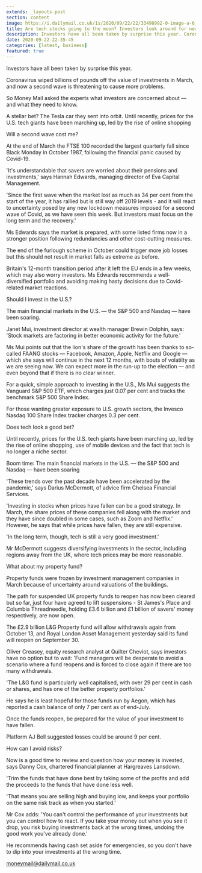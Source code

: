 ```yaml
---
extends: _layouts.post
section: content
image: https://i.dailymail.co.uk/1s/2020/09/22/22/33498992-0-image-a-6_1600809651637.jpg 
title: Are tech stocks going to the moon? Investors look around for new ideas 
description: Investors have all been taken by surprise this year. Coronavirus wiped billions of pounds off the value of investments in March, and now a second wave is threatening to cause more problems. 
date: 2020-09-22-22-35-45 
categories: [latest, business] 
featured: true 
--- 
```

Investors have all been taken by surprise this year. 

Coronavirus wiped billions of pounds off the value of investments in March, and now a second wave is threatening to cause more problems.

So Money Mail asked the experts what investors are concerned about — and what they need to know.

A stellar bet? The Tesla car they sent into orbit. Until recently, prices for the U.S. tech giants have been marching up, led by the rise of online shopping

Will a second wave cost me? 

At the end of March the FTSE 100 recorded the largest quarterly fall since Black Monday in October 1987, following the financial panic caused by Covid-19.

'It's understandable that savers are worried about their pensions and investments,' says Hannah Edwards, managing director of Eva Capital Management. 

'Since the first wave when the market lost as much as 34 per cent from the start of the year, it has rallied but is still way off 2019 levels - and it will react to uncertainty posed by any new lockdown measures imposed for a second wave of Covid, as we have seen this week. But investors must focus on the long term and the recovery.'

Ms Edwards says the market is prepared, with some listed firms now in a stronger position following redundancies and other cost-cutting measures.

The end of the furlough scheme in October could trigger more job losses but this should not result in market falls as extreme as before.

Britain's 12-month transition period after it left the EU ends in a few weeks, which may also worry investors. Ms Edwards recommends a well-diversified portfolio and avoiding making hasty decisions due to Covid-related market reactions.

Should I invest in the U.S.?

The main financial markets in the U.S. — the S&P 500 and Nasdaq — have been soaring.

Janet Mui, investment director at wealth manager Brewin Dolphin, says: 'Stock markets are factoring in better economic activity for the future.'

Ms Mui points out that the lion's share of the growth has been thanks to so-called FAANG stocks — Facebook, Amazon, Apple, Netflix and Google — which she says will continue in the next 12 months, with bouts of volatilty as we are seeing now. We can expect more in the run-up to the election — and even beyond that if there is no clear winner.

For a quick, simple approach to investing in the U.S., Ms Mui suggests the Vanguard S&P 500 ETF, which charges just 0.07 per cent and tracks the benchmark S&P 500 Share Index.

For those wanting greater exposure to U.S. growth sectors, the Invesco Nasdaq 100 Share Index tracker charges 0.3 per cent.

Does tech look a good bet?

Until recently, prices for the U.S. tech giants have been marching up, led by the rise of online shopping, use of mobile devices and the fact that tech is no longer a niche sector.

Boom time: The main financial markets in the U.S. — the S&P 500 and Nasdaq — have been soaring

'These trends over the past decade have been accelerated by the pandemic,' says Darius McDermott, of advice firm Chelsea Financial Services.

'Investing in stocks when prices have fallen can be a good strategy. In March, the share prices of these companies fell along with the market and they have since doubled in some cases, such as Zoom and Netflix.' However, he says that while prices have fallen, they are still expensive.

'In the long term, though, tech is still a very good investment.'

Mr McDermott suggests diversifying investments in the sector, including regions away from the UK, where tech prices may be more reasonable.

What about my property fund? 

Property funds were frozen by investment management companies in March because of uncertainty around valuations of the buildings.

The path for suspended UK property funds to reopen has now been cleared but so far, just four have agreed to lift suspensions - St James's Place and Columbia Threadneedle, holding £3.6 billion and £1 billion of savers' money respectively, are now open.

The £2.9 billion L&G Property fund will allow withdrawals again from October 13, and Royal London Asset Management yesterday said its fund will reopen on September 30.

Oliver Creasey, equity research analyst at Quilter Cheviot, says investors have no option but to wait: 'Fund managers will be desperate to avoid a scenario where a fund reopens and is forced to close again if there are too many withdrawals.

'The L&G fund is particularly well capitalised, with over 29 per cent in cash or shares, and has one of the better property portfolios.'

He says he is least hopeful for those funds run by Aegon, which has reported a cash balance of only 7 per cent as of end-July.

Once the funds reopen, be prepared for the value of your investment to have fallen.

Platform AJ Bell suggested losses could be around 9 per cent.

How can I avoid risks? 

Now is a good time to review and question how your money is invested, says Danny Cox, chartered financial planner at Hargreaves Lansdown.

'Trim the funds that have done best by taking some of the profits and add the proceeds to the funds that have done less well. 

'That means you are selling high and buying low, and keeps your portfolio on the same risk track as when you started.'

Mr Cox adds: 'You can't control the performance of your investments but you can control how to react. If you take your money out when you see it drop, you risk buying investments back at the wrong times, undoing the good work you've already done.'

He recommends having cash set aside for emergencies, so you don't have to dip into your investments at the wrong time.

moneymail@dailymail.co.uk

